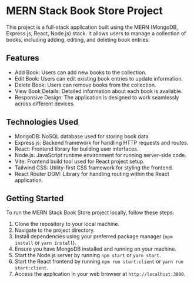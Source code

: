 # MERN Stack Book Store Project

This project is a full-stack application built using the MERN (MongoDB, Express.js, React, Node.js) stack. It allows users to manage a collection of books, including adding, editing, and deleting book entries.

## Features

- Add Book: Users can add new books to the collection.
- Edit Book: Users can edit existing book entries to update information.
- Delete Book: Users can remove books from the collection.
- View Book Details: Detailed information about each book is available.
- Responsive Design: The application is designed to work seamlessly across different devices.

## Technologies Used

- MongoDB: NoSQL database used for storing book data.
- Express.js: Backend framework for handling HTTP requests and routes.
- React: Frontend library for building user interfaces.
- Node.js: JavaScript runtime environment for running server-side code.
- Vite: Frontend build tool used for React project setup.
- Tailwind CSS: Utility-first CSS framework for styling the frontend.
- React Router DOM: Library for handling routing within the React application.

## Getting Started

To run the MERN Stack Book Store project locally, follow these steps:

1. Clone the repository to your local machine.
2. Navigate to the project directory.
3. Install dependencies using your preferred package manager (`npm install` or `yarn install`).
4. Ensure you have MongoDB installed and running on your machine.
5. Start the Node.js server by running `npm start` or `yarn start`.
6. Start the React frontend by running `npm run start:client` or `yarn run start:client`.
7. Access the application in your web browser at `http://localhost:3000`.

